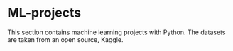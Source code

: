 # ML-projects
This section contains machine learning projects with Python. The datasets are taken from an open source, Kaggle.
